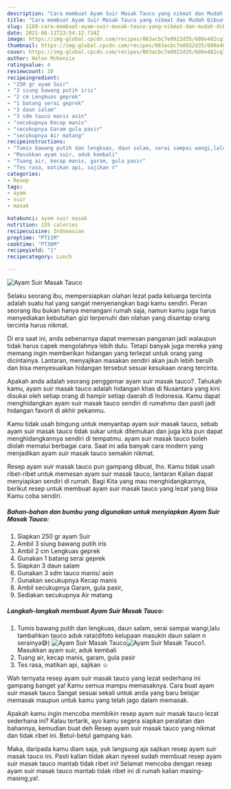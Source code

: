 ```yaml
---
description: "Cara membuat Ayam Suir Masak Tauco yang nikmat dan Mudah Dibuat"
title: "Cara membuat Ayam Suir Masak Tauco yang nikmat dan Mudah Dibuat"
slug: 1188-cara-membuat-ayam-suir-masak-tauco-yang-nikmat-dan-mudah-dibuat
date: 2021-06-11T23:54:12.734Z
image: https://img-global.cpcdn.com/recipes/063acbc7e0922d35/680x482cq70/ayam-suir-masak-tauco-foto-resep-utama.jpg
thumbnail: https://img-global.cpcdn.com/recipes/063acbc7e0922d35/680x482cq70/ayam-suir-masak-tauco-foto-resep-utama.jpg
cover: https://img-global.cpcdn.com/recipes/063acbc7e0922d35/680x482cq70/ayam-suir-masak-tauco-foto-resep-utama.jpg
author: Helen McKenzie
ratingvalue: 4
reviewcount: 10
recipeingredient:
- "250 gr ayam Suir"
- "3 siung bawang putih iris"
- "2 cm Lengkuas geprek"
- "1 batang serai geprek"
- "3 daun salam"
- "3 sdm tauco manis asin"
- "secukupnya Kecap manis"
- "secukupnya Garam gula pasir"
- "secukupnya Air matang"
recipeinstructions:
- "Tumis bawang putih dan lengkuas, daun salam, serai sampai wangi,lalu tambahkan tauco aduk rata(difoto kelupaan masukin daun salam n serainya😅)"
- "Masukkan ayam suir, aduk kembali"
- "Tuang air, kecap manis, garam, gula pasir"
- "Tes rasa, matikan api, sajikan ☺"
categories:
- Resep
tags:
- ayam
- suir
- masak

katakunci: ayam suir masak 
nutrition: 155 calories
recipecuisine: Indonesian
preptime: "PT11M"
cooktime: "PT36M"
recipeyield: "1"
recipecategory: Lunch

---
```



![Ayam Suir Masak Tauco](https://img-global.cpcdn.com/recipes/063acbc7e0922d35/680x482cq70/ayam-suir-masak-tauco-foto-resep-utama.jpg)

Selaku seorang ibu, mempersiapkan olahan lezat pada keluarga tercinta adalah suatu hal yang sangat menyenangkan bagi kamu sendiri. Peran seorang ibu bukan hanya menangani rumah saja, namun kamu juga harus menyediakan kebutuhan gizi terpenuhi dan olahan yang disantap orang tercinta harus nikmat.

Di era  saat ini, anda sebenarnya dapat memesan panganan jadi walaupun tidak harus capek mengolahnya lebih dulu. Tetapi banyak juga mereka yang memang ingin memberikan hidangan yang terlezat untuk orang yang dicintainya. Lantaran, menyajikan masakan sendiri akan jauh lebih bersih dan bisa menyesuaikan hidangan tersebut sesuai kesukaan orang tercinta. 



Apakah anda adalah seorang penggemar ayam suir masak tauco?. Tahukah kamu, ayam suir masak tauco adalah hidangan khas di Nusantara yang kini disukai oleh setiap orang di hampir setiap daerah di Indonesia. Kamu dapat menghidangkan ayam suir masak tauco sendiri di rumahmu dan pasti jadi hidangan favorit di akhir pekanmu.

Kamu tidak usah bingung untuk menyantap ayam suir masak tauco, sebab ayam suir masak tauco tidak sukar untuk ditemukan dan juga kita pun dapat menghidangkannya sendiri di tempatmu. ayam suir masak tauco boleh diolah memalui berbagai cara. Saat ini ada banyak cara modern yang menjadikan ayam suir masak tauco semakin nikmat.

Resep ayam suir masak tauco pun gampang dibuat, lho. Kamu tidak usah ribet-ribet untuk memesan ayam suir masak tauco, lantaran Kalian dapat menyiapkan sendiri di rumah. Bagi Kita yang mau menghidangkannya, berikut resep untuk membuat ayam suir masak tauco yang lezat yang bisa Kamu coba sendiri.

<!--inarticleads1-->

##### Bahan-bahan dan bumbu yang digunakan untuk menyiapkan Ayam Suir Masak Tauco:

1. Siapkan 250 gr ayam Suir
1. Ambil 3 siung bawang putih iris
1. Ambil 2 cm Lengkuas geprek
1. Gunakan 1 batang serai geprek
1. Siapkan 3 daun salam
1. Gunakan 3 sdm tauco manis/ asin
1. Gunakan secukupnya Kecap manis
1. Ambil secukupnya Garam, gula pasir,
1. Sediakan secukupnya Air matang




<!--inarticleads2-->

##### Langkah-langkah membuat Ayam Suir Masak Tauco:

1. Tumis bawang putih dan lengkuas, daun salam, serai sampai wangi,lalu tambahkan tauco aduk rata(difoto kelupaan masukin daun salam n serainya😅)
<img src="https://img-global.cpcdn.com/steps/2fe0f98e225fb9ea/160x128cq70/ayam-suir-masak-tauco-langkah-memasak-1-foto.jpg" alt="Ayam Suir Masak Tauco"><img src="https://img-global.cpcdn.com/steps/146ad4ec169e71cb/160x128cq70/ayam-suir-masak-tauco-langkah-memasak-1-foto.jpg" alt="Ayam Suir Masak Tauco">1. Masukkan ayam suir, aduk kembali
1. Tuang air, kecap manis, garam, gula pasir
1. Tes rasa, matikan api, sajikan ☺




Wah ternyata resep ayam suir masak tauco yang lezat sederhana ini gampang banget ya! Kamu semua mampu memasaknya. Cara buat ayam suir masak tauco Sangat sesuai sekali untuk anda yang baru belajar memasak maupun untuk kamu yang telah jago dalam memasak.

Apakah kamu ingin mencoba membikin resep ayam suir masak tauco lezat sederhana ini? Kalau tertarik, ayo kamu segera siapkan peralatan dan bahannya, kemudian buat deh Resep ayam suir masak tauco yang nikmat dan tidak ribet ini. Betul-betul gampang kan. 

Maka, daripada kamu diam saja, yuk langsung aja sajikan resep ayam suir masak tauco ini. Pasti kalian tiidak akan nyesel sudah membuat resep ayam suir masak tauco mantab tidak ribet ini! Selamat mencoba dengan resep ayam suir masak tauco mantab tidak ribet ini di rumah kalian masing-masing,ya!.

